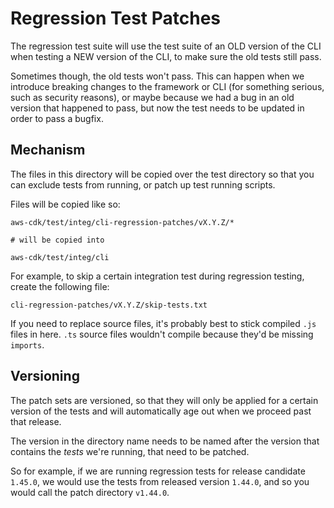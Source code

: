 Regression Test Patches
========================

The regression test suite will use the test suite of an OLD version
of the CLI when testing a NEW version of the CLI, to make sure the
old tests still pass.

Sometimes though, the old tests won't pass. This can happen when we
introduce breaking changes to the framework or CLI (for something serious,
such as security reasons), or maybe because we had a bug in an old
version that happened to pass, but now the test needs to be updated
in order to pass a bugfix.

## Mechanism

The files in this directory will be copied over the test directory
so that you can exclude tests from running, or patch up test running
scripts.

Files will be copied like so:

```
aws-cdk/test/integ/cli-regression-patches/vX.Y.Z/*

# will be copied into

aws-cdk/test/integ/cli
```

For example, to skip a certain integration test during regression
testing, create the following file:

```
cli-regression-patches/vX.Y.Z/skip-tests.txt
```

If you need to replace source files, it's probably best to stick
compiled `.js` files in here. `.ts` source files wouldn't compile
because they'd be missing `imports`.

## Versioning

The patch sets are versioned, so that they will only be applied for
a certain version of the tests and will automatically age out when
we proceed past that release.

The version in the directory name needs to be named after the
version that contains the *tests* we're running, that need to be
patched.

So for example, if we are running regression tests for release
candidate `1.45.0`, we would use the tests from released version
`1.44.0`, and so you would call the patch directory `v1.44.0`.

